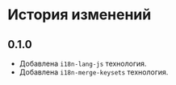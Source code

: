 История изменений
=================

0.1.0
-----
 * Добавлена `i18n-lang-js` технология.
 * Добавлена `i18n-merge-keysets` технология.
